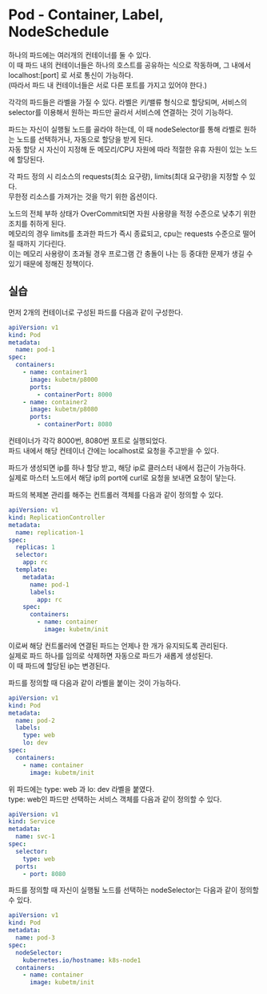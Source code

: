 # Pod - Container, Label, NodeSchedule

하나의 파드에는 여러개의 컨테이너를 둘 수 있다.  
이 때 파드 내의 컨테이너들은 하나의 호스트를 공유하는 식으로 작동하며, 그 내에서 localhost:[port] 로 서로 통신이 가능하다.  
(따라서 파드 내 컨테이너들은 서로 다른 포트를 가지고 있어야 한다.)

각각의 파드들은 라벨을 가질 수 있다.
라벨은 키/밸류 형식으로 할당되며, 서비스의 selector를 이용해서 원하는 파드만 골라서 서비스에 연결하는 것이 기능하다.

파드는 자신이 실행될 노드를 골라야 하는데, 이 때 nodeSelector를 통해 라벨로 원하는 노드를 선택하거나, 자동으로 할당을 받게 된다.  
자동 할당 시 자신이 지정해 둔 메모리/CPU 자원에 따라 적절한 유휴 자원이 있는 노드에 할당된다.

각 파드 정의 시 리소스의 requests(최소 요구량), limits(최대 요구량)을 지정할 수 있다.  
무한정 리소스를 가져가는 것을 막기 위한 옵션이다.

노드의 전체 부하 상태가 OverCommit되면 자원 사용량을 적정 수준으로 낮추기 위한 조치를 취하게 된다.  
메모리의 경우 limits를 초과한 파드가 즉시 종료되고, cpu는 requests 수준으로 떨어질 때까지 기다린다.  
이는 메모리 사용량이 초과될 경우 프로그램 간 충돌이 나는 등 중대한 문제가 생길 수 있기 때문에 정해진 정책이다.

## 실습

먼저 2개의 컨테이너로 구성된 파드를 다음과 같이 구성한다.

```yaml
apiVersion: v1
kind: Pod
metadata:
  name: pod-1
spec:
  containers:
    - name: container1
      image: kubetm/p8000
      ports:
        - containerPort: 8000
    - name: container2
      image: kubetm/p8080
      ports:
        - containerPort: 8080
```

컨테이너가 각각 8000번, 8080번 포트로 실행되었다.  
파드 내에서 해당 컨테이너 간에는 localhost로 요청을 주고받을 수 있다.

파드가 생성되면 ip를 하나 할당 받고, 해당 ip로 클러스터 내에서 접근이 가능하다.  
실제로 마스터 노드에서 해당 ip의 port에 curl로 요청을 보내면 요청이 닿는다.

파드의 복제본 관리를 해주는 컨트롤러 객체를 다음과 같이 정의할 수 있다.

```yaml
apiVersion: v1
kind: ReplicationController
metadata:
  name: replication-1
spec:
  replicas: 1
  selector:
    app: rc
  template:
    metadata:
      name: pod-1
      labels:
        app: rc
    spec:
      containers:
        - name: container
          image: kubetm/init
```

이로써 해당 컨트롤러에 연결된 파드는 언제나 한 개가 유지되도록 관리된다.  
실제로 파드 하나를 임의로 삭제하면 자동으로 파드가 새롭게 생성된다.  
이 때 파드에 할당된 ip는 변경된다.

파드를 정의할 때 다음과 같이 라벨을 붙이는 것이 가능하다.

```yaml
apiVersion: v1
kind: Pod
metadata:
  name: pod-2
  labels:
    type: web
    lo: dev
spec:
  containers:
    - name: container
      image: kubetm/init
```

위 파드에는 type: web 과 lo: dev 라벨을 붙였다.  
type: web인 파드만 선택하는 서비스 객체를 다음과 같이 정의할 수 있다.

```yaml
apiVersion: v1
kind: Service
metadata:
  name: svc-1
spec:
  selector:
    type: web
  ports:
    - port: 8080
```

파드를 정의할 때 자신이 실행될 노드를 선택하는 nodeSelector는 다음과 같이 정의할 수 있다.

```yaml
apiVersion: v1
kind: Pod
metadata:
  name: pod-3
spec:
  nodeSelector:
    kubernetes.io/hostname: k8s-node1
  containers:
    - name: container
      image: kubetm/init
```
